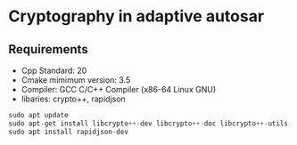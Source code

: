 # Cryptography in adaptive autosar
## Requirements
- Cpp Standard: 20
- Cmake mimimum version: 3.5
- Compiler: GCC C/C++ Compiler (x86-64 Linux GNU)
- libaries: crypto++, rapidjson
```python
sudo apt update
sudo apt-get install libcrypto++-dev libcrypto++-doc libcrypto++-utils
sudo apt install rapidjson-dev
```
